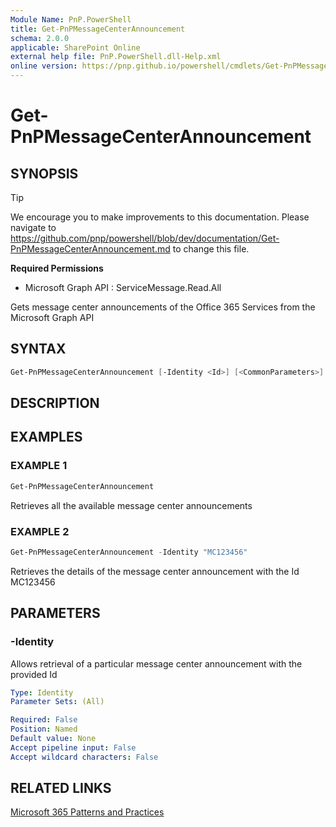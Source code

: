 ```yaml
---
Module Name: PnP.PowerShell
title: Get-PnPMessageCenterAnnouncement
schema: 2.0.0
applicable: SharePoint Online
external help file: PnP.PowerShell.dll-Help.xml
online version: https://pnp.github.io/powershell/cmdlets/Get-PnPMessageCenterAnnouncement.html
---
```

 
# Get-PnPMessageCenterAnnouncement

## SYNOPSIS

> [!TIP]
> We encourage you to make improvements to this documentation. Please navigate to https://github.com/pnp/powershell/blob/dev/documentation/Get-PnPMessageCenterAnnouncement.md to change this file.


**Required Permissions**

  * Microsoft Graph API : ServiceMessage.Read.All

Gets message center announcements of the Office 365 Services from the Microsoft Graph API

## SYNTAX

```powershell
Get-PnPMessageCenterAnnouncement [-Identity <Id>] [<CommonParameters>]
```

## DESCRIPTION

## EXAMPLES

### EXAMPLE 1
```powershell
Get-PnPMessageCenterAnnouncement
```

Retrieves all the available message center announcements

### EXAMPLE 2
```powershell
Get-PnPMessageCenterAnnouncement -Identity "MC123456"
```

Retrieves the details of the message center announcement with the Id MC123456

## PARAMETERS

### -Identity
Allows retrieval of a particular message center announcement with the provided Id
```yaml
Type: Identity
Parameter Sets: (All)

Required: False
Position: Named
Default value: None
Accept pipeline input: False
Accept wildcard characters: False
```

## RELATED LINKS

[Microsoft 365 Patterns and Practices](https://aka.ms/m365pnp)